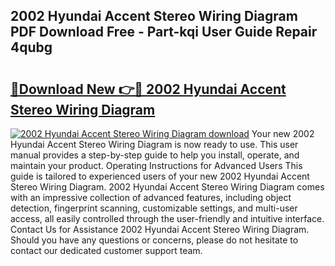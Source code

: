 ## 2002 Hyundai Accent Stereo Wiring Diagram PDF Download Free - Part-kqi User Guide Repair 4qubg

# <h2><a href="http://dfiffdf.blite.top/?on=2002+Hyundai+Accent+Stereo+Wiring+Diagram">🔗Download New 👉🔴 2002 Hyundai Accent Stereo Wiring Diagram</a></h2>

[![2002 Hyundai Accent Stereo Wiring Diagram download](https://i.imgur.com/lujVjoI.png)](http://dfiffdf.blite.top/?on=2002+Hyundai+Accent+Stereo+Wiring+Diagram)
Your new 2002 Hyundai Accent Stereo Wiring Diagram is now ready to use. This user manual provides a step-by-step guide to help you install, operate, and maintain your product. Operating Instructions for Advanced Users This guide is tailored to experienced users of your new 2002 Hyundai Accent Stereo Wiring Diagram. 2002 Hyundai Accent Stereo Wiring Diagram comes with an impressive collection of advanced features, including object detection, fingerprint scanning, customizable settings, and multi-user access, all easily controlled through the user-friendly and intuitive interface. Contact Us for Assistance 2002 Hyundai Accent Stereo Wiring Diagram. Should you have any questions or concerns, please do not hesitate to contact our dedicated customer support team.
